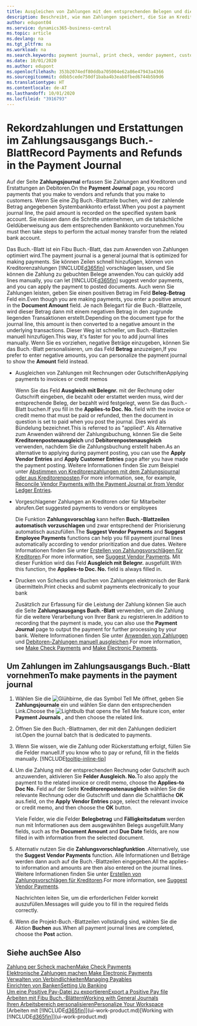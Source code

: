 ```yaml
---
title: Ausgleichen von Zahlungen mit den entsprechenden Belegen und diese buchen| Microsoft Docs
description: Beschreibt, wie man Zahlungen speichert, die Sie an Kreditoren und Erstattungen leisten, die Sie den Debitoren erstellen.
author: edupont04
ms.service: dynamics365-business-central
ms.topic: article
ms.devlang: na
ms.tgt_pltfrm: na
ms.workload: na
ms.search.keywords: payment journal, print check, vendor payment, customer refund, creditor, debt, balance due, AP
ms.date: 10/01/2020
ms.author: edupont
ms.openlocfilehash: 353b2074edf80ddba705004e62a86e47943a4366
ms.sourcegitcommit: ddbb5cede750df1baba4b3eab8fbed6744b5b9d6
ms.translationtype: HT
ms.contentlocale: de-AT
ms.lasthandoff: 10/01/2020
ms.locfileid: "3916793"
---
```

# <a name="record-payments-and-refunds-in-the-payment-journal"></a><span data-ttu-id="a15e4-103">Rekordzahlungen und Erstattungen im Zahlungsausgangs Buch.-Blatt</span><span class="sxs-lookup"><span data-stu-id="a15e4-103">Record Payments and Refunds in the Payment Journal</span></span>

<span data-ttu-id="a15e4-104">Auf der Seite **Zahlungsjournal** erfassen Sie Zahlungen and Kreditoren und Erstattungen an Debitoren.</span><span class="sxs-lookup"><span data-stu-id="a15e4-104">On the **Payment Journal** page, you record payments that you make to vendors and refunds that you make to customers.</span></span> <span data-ttu-id="a15e4-105">Wenn Sie eine Zlg Buch.-Blattzeile buchen, wird der zahlende Betrag angegebenen Systembankkonto erfasst.</span><span class="sxs-lookup"><span data-stu-id="a15e4-105">When you post a payment journal line, the paid amount is recorded on the specified system bank account.</span></span> <span data-ttu-id="a15e4-106">Sie müssen dann die Schritte unternehmen, um die tatsächliche Geldüberweisung aus dem entsprechenden Bankkonto vorzunehmen.</span><span class="sxs-lookup"><span data-stu-id="a15e4-106">You must then take steps to perform the actual money transfer from the related bank account.</span></span>  

<span data-ttu-id="a15e4-107">Das Buch.-Blatt ist ein Fibu Buch.-Blatt, das zum Anwenden von Zahlungen optimiert wird.</span><span class="sxs-lookup"><span data-stu-id="a15e4-107">The payment journal is a general journal that is optimized for making payments.</span></span> <span data-ttu-id="a15e4-108">Sie können Zeilen schnell hinzufügen, können von Kreditorenzahlungen [!INCLUDE[d365fin](includes/d365fin_md.md)] vorschlagen lassen, und Sie können die Zahlung zu gebuchten Belege anwenden.</span><span class="sxs-lookup"><span data-stu-id="a15e4-108">You can quickly add lines manually, you can let [!INCLUDE[d365fin](includes/d365fin_md.md)] suggest vendor payments, and you can apply the payment to posted documents.</span></span> <span data-ttu-id="a15e4-109">Auch wenn Sie Zahlungen leisten, geben Sie einen positiven Betrag im Feld **Beleg-Betrag** Feld ein.</span><span class="sxs-lookup"><span data-stu-id="a15e4-109">Even though you are making payments, you enter a positive amount in the **Document Amount** field.</span></span> <span data-ttu-id="a15e4-110">Je nach Belegart für die Buch.-Blattzeile, wird dieser Betrag dann mit einem negativen Betrag in den zugrunde liegenden Transaktionen erstellt.</span><span class="sxs-lookup"><span data-stu-id="a15e4-110">Depending on the document type for the journal line, this amount is then converted to a negative amount in the underlying transactions.</span></span> <span data-ttu-id="a15e4-111">Dieser Weg ist schneller, um Buch.-Blattzeilen manuell hinzufügen.</span><span class="sxs-lookup"><span data-stu-id="a15e4-111">This way, it's faster for you to add journal lines manually.</span></span> <span data-ttu-id="a15e4-112">Wenn Sie es vorziehen, negative Beträge einzugeben, können Sie das Buch.-Blatt personalisieren, um das Feld **Betrag** anzuzeigen,</span><span class="sxs-lookup"><span data-stu-id="a15e4-112">If you prefer to enter negative amounts, you can personalize the payment journal to show the **Amount** field instead.</span></span>  

- <span data-ttu-id="a15e4-113">Ausgleichen von Zahlungen mit Rechnungen oder Gutschriften</span><span class="sxs-lookup"><span data-stu-id="a15e4-113">Applying payments to invoices or credit memos</span></span>

    <span data-ttu-id="a15e4-114">Wenn Sie das Feld **Ausgleich mit Belegnr.** mit der Rechnung oder Gutschrift eingeben, die bezahlt oder erstattet werden muss, wird der entsprechende Beleg, der bezahlt wird festgelegt, wenn Sie das Buch.-Blatt buchen.</span><span class="sxs-lookup"><span data-stu-id="a15e4-114">If you fill in the **Applies-to Doc. No.** field with the invoice or credit memo that must be paid or refunded, then the document in question is set to paid when you post the journal.</span></span> <span data-ttu-id="a15e4-115">Dies wird als Bündelung bezeichnet.</span><span class="sxs-lookup"><span data-stu-id="a15e4-115">This is referred to as "applied".</span></span> <span data-ttu-id="a15e4-116">Als Alternative zum Anwenden während der Zahlungsbuchung, können Sie die Seite **Kreditorenpostenausgleich** und **Debitorenpostenausgleich** verwenden, nachdem Sie die Zahlungsbuchung erstellt haben.</span><span class="sxs-lookup"><span data-stu-id="a15e4-116">As an alternative to applying during payment posting, you can use the **Apply Vendor Entries** and **Apply Customer Entries** page after you have made the payment posting.</span></span> <span data-ttu-id="a15e4-117">Weitere Informationen finden Sie zum Beispiel unter [Abstimmen von Kreditorenzahlungen mit dem Zahlungsjournal oder aus Kreditorenposten](payables-how-apply-purchase-transactions-manually.md).</span><span class="sxs-lookup"><span data-stu-id="a15e4-117">For more information, see, for example, [Reconcile Vendor Payments with the Payment Journal or from Vendor Ledger Entries](payables-how-apply-purchase-transactions-manually.md).</span></span>  

- <span data-ttu-id="a15e4-118">Vorgeschlagener Zahlungen an Kreditoren oder für Mitarbeiter abrufen.</span><span class="sxs-lookup"><span data-stu-id="a15e4-118">Get suggested payments to vendors or employees</span></span>

    <span data-ttu-id="a15e4-119">Die Funktion **Zahlungsvorschlag** kann helfen **Buch.-Blattzeilen automatisch vorzuschlagen** und zwar entsprechend der Priorisierung automatisch auszufüllen.</span><span class="sxs-lookup"><span data-stu-id="a15e4-119">The **Suggest Vendor Payments** and **Suggest Employee Payments** functions can help you fill payment journal lines automatically according to vendor prioritization and due dates.</span></span> <span data-ttu-id="a15e4-120">Weitere Informationen finden Sie unter [Erstellen von Zahlungsvorschlägen für Kreditoren](payables-how-suggest-vendor-payments.md).</span><span class="sxs-lookup"><span data-stu-id="a15e4-120">For more information, see [Suggest Vendor Payments](payables-how-suggest-vendor-payments.md).</span></span> <span data-ttu-id="a15e4-121">Mit dieser Funktion wird das Feld **Ausgleich mit Belegnr.** ausgefüllt.</span><span class="sxs-lookup"><span data-stu-id="a15e4-121">With this function, the **Applies-to Doc. No.** field is always filled in.</span></span>  

- <span data-ttu-id="a15e4-122">Drucken von Schecks und Buchen von Zahlungen elektronisch der Bank übermitteln.</span><span class="sxs-lookup"><span data-stu-id="a15e4-122">Print checks and submit payments electronically to your bank</span></span>

    <span data-ttu-id="a15e4-123">Zusätzlich zur Erfassung für die Leistung der Zahlung können Sie auch die Seite **Zahlungsausgangs Buch.-Blatt** verwenden, um die Zahlung für die weitere Verarbeitung von Ihrer Bank zu registrieren.</span><span class="sxs-lookup"><span data-stu-id="a15e4-123">In addition to recording that the payment is made, you can also use the **Payment Journal** page to output the payment for further processing by your bank.</span></span> <span data-ttu-id="a15e4-124">Weitere Informationen finden Sie unter [Anwenden von Zahlungen](payables-how-work-checks.md) und [Debitoren-Zahlungen manuell ausgleichen](finance-make-payments-with-bank-data-conversion-service-or-sepa-credit-transfer.md#exporting-payments-to-a-bank-file).</span><span class="sxs-lookup"><span data-stu-id="a15e4-124">For more information, see [Make Check Payments](payables-how-work-checks.md) and [Make Electronic Payments](finance-make-payments-with-bank-data-conversion-service-or-sepa-credit-transfer.md#exporting-payments-to-a-bank-file).</span></span>  

## <a name="to-make-payments-in-the-payment-journal"></a><span data-ttu-id="a15e4-125">Um Zahlungen im Zahlungsausgangs Buch.-Blatt vornehmen</span><span class="sxs-lookup"><span data-stu-id="a15e4-125">To make payments in the payment journal</span></span>

1. <span data-ttu-id="a15e4-126">Wählen Sie die ![Glühbirne, die das Symbol Tell Me öffnet](media/ui-search/search_small.png "Tell Me-Funktion"), geben Sie **Zahlungsjournale** ein und wählen Sie dann den entsprechenden Link.</span><span class="sxs-lookup"><span data-stu-id="a15e4-126">Choose the ![Lightbulb that opens the Tell Me feature](media/ui-search/search_small.png "Tell me what you want to do") icon, enter **Payment Journals** , and then choose the related link.</span></span>
2. <span data-ttu-id="a15e4-127">Öffnen Sie den Buch.-Blattnamen, der mit den Zahlungen dediziert ist.</span><span class="sxs-lookup"><span data-stu-id="a15e4-127">Open the journal batch that is dedicated to payments.</span></span>
3. <span data-ttu-id="a15e4-128">Wenn Sie wissen, wie die Zahlung oder Rückerstattung erfolgt, füllen Sie die Felder manuell.</span><span class="sxs-lookup"><span data-stu-id="a15e4-128">If you know who to pay or refund, fill in the fields manually.</span></span> [!INCLUDE[tooltip-inline-tip](includes/tooltip-inline-tip_md.md)]
4. <span data-ttu-id="a15e4-129">Um die Zahlung mit der entsprechenden Rechnung oder Gutschrift auch anzuwenden, aktivieren Sie **Felder Ausgleich. No.**</span><span class="sxs-lookup"><span data-stu-id="a15e4-129">To also apply the payment to the related invoice or credit memo, choose the **Applies-to Doc No.**</span></span> <span data-ttu-id="a15e4-130">Feld auf der Seite **Kreditorenpostenausgleich** wählen Sie die relevante Rechnung oder die Gutschrift und dann die Schaltfläche **OK** aus.</span><span class="sxs-lookup"><span data-stu-id="a15e4-130">field, on the **Apply Vendor Entries** page, select the relevant invoice or credit memo, and then choose the **OK** button.</span></span>

    <span data-ttu-id="a15e4-131">Viele Felder, wie die Felder **Belegbetrag** und **Fälligkeitsdatum** werden nun mit Informationen aus dem ausgewählten Belegs ausgefüllt.</span><span class="sxs-lookup"><span data-stu-id="a15e4-131">Many fields, such as the **Document Amount** and **Due Date** fields, are now filled in with information from the selected document.</span></span>
5. <span data-ttu-id="a15e4-132">Alternativ nutzen Sie die **Zahlungsvorschlagfunktion** .</span><span class="sxs-lookup"><span data-stu-id="a15e4-132">Alternatively, use the **Suggest Vendor Payments** function.</span></span> <span data-ttu-id="a15e4-133">Alle Informationen und Beträge werden dann auch auf die Buch.-Blattzeilen eingegeben.</span><span class="sxs-lookup"><span data-stu-id="a15e4-133">All the applies-to information and amounts are then also entered on the journal lines.</span></span> <span data-ttu-id="a15e4-134">Weitere Informationen finden Sie unter [Erstellen von Zahlungsvorschlägen für Kreditoren](payables-how-suggest-vendor-payments.md).</span><span class="sxs-lookup"><span data-stu-id="a15e4-134">For more information, see [Suggest Vendor Payments](payables-how-suggest-vendor-payments.md).</span></span>

    <span data-ttu-id="a15e4-135">Nachrichten leiten Sie, um die erforderlichen Felder korrekt auszufüllen.</span><span class="sxs-lookup"><span data-stu-id="a15e4-135">Messages will guide you to fill in the required fields correctly.</span></span>
6.  <span data-ttu-id="a15e4-136">Wenn die Projekt-Buch.-Blattzeilen vollständig sind, wählen Sie die Aktion **Buchen** aus.</span><span class="sxs-lookup"><span data-stu-id="a15e4-136">When all payment journal lines are completed, choose the **Post** action.</span></span>

## <a name="see-also"></a><span data-ttu-id="a15e4-137">Siehe auch</span><span class="sxs-lookup"><span data-stu-id="a15e4-137">See Also</span></span>
[<span data-ttu-id="a15e4-138">Zahlung per Scheck machen</span><span class="sxs-lookup"><span data-stu-id="a15e4-138">Make Check Payments</span></span>](payables-how-work-checks.md)  
[<span data-ttu-id="a15e4-139">Elektronische Zahlungen machen </span><span class="sxs-lookup"><span data-stu-id="a15e4-139">Make Electronic Payments</span></span>](finance-make-payments-with-bank-data-conversion-service-or-sepa-credit-transfer.md#exporting-payments-to-a-bank-file)  
[<span data-ttu-id="a15e4-140">Verwalten von Verbindlichkeiten</span><span class="sxs-lookup"><span data-stu-id="a15e4-140">Managing Payables</span></span>](payables-manage-payables.md)  
[<span data-ttu-id="a15e4-141">Einrichten von Banken</span><span class="sxs-lookup"><span data-stu-id="a15e4-141">Setting Up Banking</span></span>](bank-setup-banking.md)  
[<span data-ttu-id="a15e4-142">Um eine Positive Pay-Datei zu exportieren</span><span class="sxs-lookup"><span data-stu-id="a15e4-142">Export a Positive Pay file</span></span>](finance-how-positive-pay.md)  
[<span data-ttu-id="a15e4-143">Arbeiten mit Fibu Buch.-Blättern</span><span class="sxs-lookup"><span data-stu-id="a15e4-143">Working with General Journals</span></span>](ui-work-general-journals.md)  
[<span data-ttu-id="a15e4-144">Ihren Arbeitsbereich personalisieren</span><span class="sxs-lookup"><span data-stu-id="a15e4-144">Personalize Your Workspace</span></span>](ui-personalization-user.md)  
<span data-ttu-id="a15e4-145">[Arbeiten mit [!INCLUDE[d365fin](includes/d365fin_md.md)]](ui-work-product.md)</span><span class="sxs-lookup"><span data-stu-id="a15e4-145">[Working with [!INCLUDE[d365fin](includes/d365fin_md.md)]](ui-work-product.md)</span></span>  
